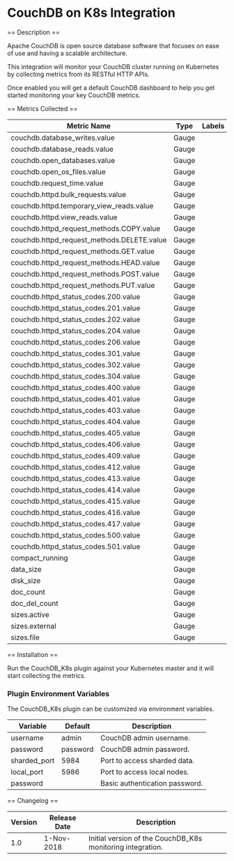 CouchDB on K8s Integration
===========================

== Description ==

Apache CouchDB is open source database software that focuses on ease of use and having a scalable architecture.

This integration will monitor your CouchDB cluster running on Kubernetes by collecting metrics from its RESTful HTTP APIs.

Once enabled you will get a default CouchDB dashboard to help you get started monitoring your key CouchDB metrics.

== Metrics Collected ==

|Metric Name                                                         |Type   |Labels      |Unit       |Description                                                                    |
|--------------------------------------------------------------------|-------|------------|-----------|-------------------------------------------------------------------------------|
|couchdb.database_writes.value                                       |Gauge  |            |           |                               |
|couchdb.database_reads.value                                        |Gauge  |            |           |                                           |
|couchdb.open_databases.value                                        |Gauge  |            |                                                     |
|couchdb.open_os_files.value                                         |Gauge  |            |           |                                                  |
|couchdb.request_time.value                                          |Gauge  |            |                                                         |
|couchdb.httpd.bulk_requests.value                                   |Gauge  |            |           |                                                   |
|couchdb.httpd.temporary_view_reads.value                            |Gauge  |            |           |                      |
|couchdb.httpd.view_reads.value                                      |Gauge  |            |           |                                                   |
|couchdb.httpd_request_methods.COPY.value                            |Gauge  |            |           |    |
|couchdb.httpd_request_methods.DELETE.value  |Gauge | | | |
|couchdb.httpd_request_methods.GET.value  |Gauge | | | |
|couchdb.httpd_request_methods.HEAD.value |Gauge | | | |
|couchdb.httpd_request_methods.POST.value |Gauge | | | |
|couchdb.httpd_request_methods.PUT.value |Gauge | | | |
|couchdb.httpd_status_codes.200.value |Gauge | | | |
|couchdb.httpd_status_codes.201.value |Gauge | | | |
|couchdb.httpd_status_codes.202.value |Gauge | | | |
|couchdb.httpd_status_codes.204.value |Gauge | | | |
|couchdb.httpd_status_codes.206.value |Gauge | | | |
|couchdb.httpd_status_codes.301.value |Gauge | | | |
|couchdb.httpd_status_codes.302.value |Gauge | | | |
|couchdb.httpd_status_codes.304.value |Gauge | | | |
|couchdb.httpd_status_codes.400.value |Gauge | | | |
|couchdb.httpd_status_codes.401.value |Gauge | | | |
|couchdb.httpd_status_codes.403.value |Gauge | | | |
|couchdb.httpd_status_codes.404.value |Gauge | | | |
|couchdb.httpd_status_codes.405.value |Gauge | | | |
|couchdb.httpd_status_codes.406.value |Gauge | | | |
|couchdb.httpd_status_codes.409.value |Gauge | | | |
|couchdb.httpd_status_codes.412.value |Gauge | | | |
|couchdb.httpd_status_codes.413.value |Gauge | | | |
|couchdb.httpd_status_codes.414.value |Gauge | | | |
|couchdb.httpd_status_codes.415.value |Gauge | | | |
|couchdb.httpd_status_codes.416.value |Gauge | | | |
|couchdb.httpd_status_codes.417.value |Gauge | | | |
|couchdb.httpd_status_codes.500.value |Gauge | | | |
|couchdb.httpd_status_codes.501.value |Gauge | | | |
|compact_running |Gauge | | | |
|data_size |Gauge | | | |
|disk_size |Gauge | | | |
|doc_count |Gauge | | | |
|doc_del_count |Gauge | | | |
|sizes.active |Gauge | | | |
|sizes.external |Gauge | | | |
|sizes.file |Gauge | | | |

== Installation ==

Run the CouchDB_K8s plugin against your Kubernetes master and it will start collecting the metrics.


### Plugin Environment Variables

The CouchDB_K8s plugin can be customized via environment variables.

|Variable        |Default              |Description                                           |
|----------------|---------------------|------------------------------------------------------|
|username        |admin                |CouchDB admin username.                               |
|password        |password             |CouchDB admin password.                               |
|sharded_port    |5984                 |Port to access sharded data.                          |
|local_port      |5986                 |Port to access local nodes.                           |
|password        |                     |Basic authentication password.                        |


== Changelog ==

|Version|Release Date|Description                                                 |
|-------|------------|------------------------------------------------------------|
|1.0    |1-Nov-2018  |Initial version of the CouchDB_K8s monitoring integration.  |

